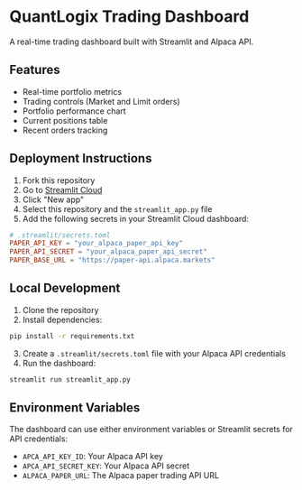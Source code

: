 # QuantLogix Trading Dashboard

A real-time trading dashboard built with Streamlit and Alpaca API.

## Features

- Real-time portfolio metrics
- Trading controls (Market and Limit orders)
- Portfolio performance chart
- Current positions table
- Recent orders tracking

## Deployment Instructions

1. Fork this repository
2. Go to [Streamlit Cloud](https://share.streamlit.io)
3. Click "New app"
4. Select this repository and the `streamlit_app.py` file
5. Add the following secrets in your Streamlit Cloud dashboard:

```toml
# .streamlit/secrets.toml
PAPER_API_KEY = "your_alpaca_paper_api_key"
PAPER_API_SECRET = "your_alpaca_paper_api_secret"
PAPER_BASE_URL = "https://paper-api.alpaca.markets"
```

## Local Development

1. Clone the repository
2. Install dependencies:
```bash
pip install -r requirements.txt
```

3. Create a `.streamlit/secrets.toml` file with your Alpaca API credentials
4. Run the dashboard:
```bash
streamlit run streamlit_app.py
```

## Environment Variables

The dashboard can use either environment variables or Streamlit secrets for API credentials:

- `APCA_API_KEY_ID`: Your Alpaca API key
- `APCA_API_SECRET_KEY`: Your Alpaca API secret
- `ALPACA_PAPER_URL`: The Alpaca paper trading API URL
